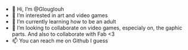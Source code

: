 - 👋 Hi, I’m @Glouglouh
- 👀 I’m interested in art and video games
- 🌱 I’m currently learning how to be an adult
- 💞️ I’m looking to collaborate on video games, especialy on, the gaphic parts. And also to collaborate with Fab <3
- 📫 You can reach me on Github I guess

<!---
Glouglouh/Glouglouh is a ✨ special ✨ repository because its `README.md` (this file) appears on your GitHub profile.
You can click the Preview link to take a look at your changes.
--->

